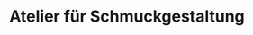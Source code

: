 ---
title: "Atelier für Schmuckgestaltung"
url: /dresden/atelier-fuer-schmuckgestaltung/
shop: Schmuck
---